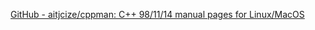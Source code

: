 [GitHub - aitjcize/cppman: C++ 98/11/14 manual pages for Linux/MacOS](https://github.com/aitjcize/cppman)
